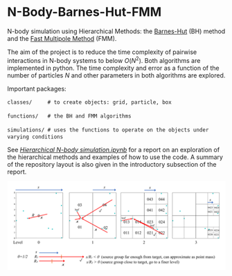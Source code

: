 # N-Body-Barnes-Hut-FMM

N-body simulation using Hierarchical Methods: the [Barnes-Hut](https://en.wikipedia.org/wiki/Barnes%E2%80%93Hut_simulation) (BH) method and the [Fast Multipole Method](https://en.wikipedia.org/wiki/Fast_multipole_method) (FMM).

The aim of the project is to reduce the time complexity of pairwise interactions in N-body systems to below $O(N^2)$. Both algorithms are implemented in python. The time complexity and error as a function of the number of particles $N$ and other parameters in both algorithms are explored.

Important packages: 

    classes/     # to create objects: grid, particle, box

    functions/   # the BH and FMM algorithms

    simulations/ # uses the functions to operate on the objects under varying conditions

See [*Hierarchical N-body simulation.ipynb*](/Hierarchical%20N-body%20simulation.ipynb) for a report on an exploration of the hierarchical methods and examples of how to use the code. A summary of the repository layout is also given in the introductory subsection of the report.

![The Barnes Hut method visualised.](/Figures/BH%20eval%20step%202.png)
